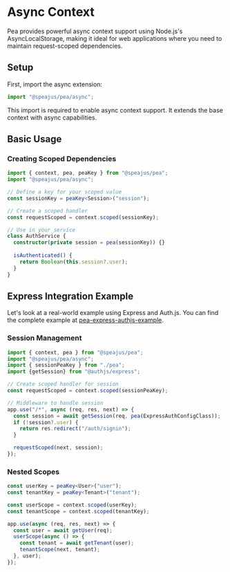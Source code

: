 # Async Context

Pea provides powerful async context support using Node.js's AsyncLocalStorage, making it ideal for web applications where you need to maintain request-scoped dependencies.

## Setup

First, import the async extension:

```typescript
import "@speajus/pea/async";
```

This import is required to enable async context support. It extends the base context with async capabilities.

## Basic Usage

### Creating Scoped Dependencies

```typescript
import { context, pea, peaKey } from "@speajus/pea";
import "@speajus/pea/async";

// Define a key for your scoped value
const sessionKey = peaKey<Session>("session");

// Create a scoped handler
const requestScoped = context.scoped(sessionKey);

// Use in your service
class AuthService {
  constructor(private session = pea(sessionKey)) {}
  
  isAuthenticated() {
    return Boolean(this.session?.user);
  }
}
```

## Express Integration Example

Let's look at a real-world example using Express and Auth.js. You can find the complete example at [pea-express-authjs-example](https://github.com/speajus/pea/tree/main/examples/pea-express-authjs-example).

### Session Management

```typescript
import { context, pea } from "@speajus/pea";
import "@speajus/pea/async";
import { sessionPeaKey } from "./pea";
import {getSession} from "@authjs/express";

// Create scoped handler for session
const requestScoped = context.scoped(sessionPeaKey);

// Middleware to handle session
app.use("/*", async (req, res, next) => {
  const session = await getSession(req, pea(ExpressAuthConfigClass));
  if (!session?.user) {
    return res.redirect("/auth/signin");
  }

  requestScoped(next, session);
});
```



### Nested Scopes

```typescript
const userKey = peaKey<User>("user");
const tenantKey = peaKey<Tenant>("tenant");

const userScope = context.scoped(userKey);
const tenantScope = context.scoped(tenantKey);

app.use(async (req, res, next) => {
  const user = await getUser(req);
  userScope(async () => {
    const tenant = await getTenant(user);
    tenantScope(next, tenant);
  }, user);
});
```
